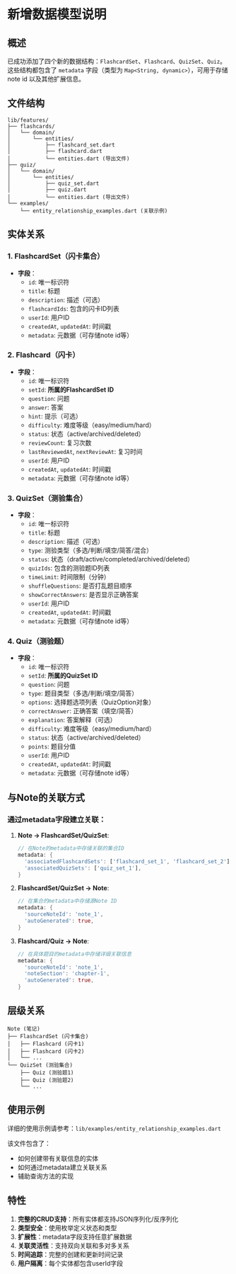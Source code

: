 # 新增数据模型说明

## 概述

已成功添加了四个新的数据结构：`FlashcardSet`、`Flashcard`、`QuizSet`、`Quiz`。这些结构都包含了 `metadata` 字段（类型为 `Map<String, dynamic>`），可用于存储 note id 以及其他扩展信息。

## 文件结构

```
lib/features/
├── flashcards/
│   └── domain/
│       └── entities/
│           ├── flashcard_set.dart
│           ├── flashcard.dart
│           └── entities.dart (导出文件)
├── quiz/
│   └── domain/
│       └── entities/
│           ├── quiz_set.dart
│           ├── quiz.dart
│           └── entities.dart (导出文件)
└── examples/
    └── entity_relationship_examples.dart (关联示例)
```

## 实体关系

### 1. FlashcardSet（闪卡集合）
- **字段**：
  - `id`: 唯一标识符
  - `title`: 标题
  - `description`: 描述（可选）
  - `flashcardIds`: 包含的闪卡ID列表
  - `userId`: 用户ID
  - `createdAt`, `updatedAt`: 时间戳
  - `metadata`: 元数据（可存储note id等）

### 2. Flashcard（闪卡）
- **字段**：
  - `id`: 唯一标识符
  - `setId`: **所属的FlashcardSet ID**
  - `question`: 问题
  - `answer`: 答案
  - `hint`: 提示（可选）
  - `difficulty`: 难度等级（easy/medium/hard）
  - `status`: 状态（active/archived/deleted）
  - `reviewCount`: 复习次数
  - `lastReviewedAt`, `nextReviewAt`: 复习时间
  - `userId`: 用户ID
  - `createdAt`, `updatedAt`: 时间戳
  - `metadata`: 元数据（可存储note id等）

### 3. QuizSet（测验集合）
- **字段**：
  - `id`: 唯一标识符
  - `title`: 标题
  - `description`: 描述（可选）
  - `type`: 测验类型（多选/判断/填空/简答/混合）
  - `status`: 状态（draft/active/completed/archived/deleted）
  - `quizIds`: 包含的测验题ID列表
  - `timeLimit`: 时间限制（分钟）
  - `shuffleQuestions`: 是否打乱题目顺序
  - `showCorrectAnswers`: 是否显示正确答案
  - `userId`: 用户ID
  - `createdAt`, `updatedAt`: 时间戳
  - `metadata`: 元数据（可存储note id等）

### 4. Quiz（测验题）
- **字段**：
  - `id`: 唯一标识符
  - `setId`: **所属的QuizSet ID**
  - `question`: 问题
  - `type`: 题目类型（多选/判断/填空/简答）
  - `options`: 选择题选项列表（QuizOption对象）
  - `correctAnswer`: 正确答案（填空/简答）
  - `explanation`: 答案解释（可选）
  - `difficulty`: 难度等级（easy/medium/hard）
  - `status`: 状态（active/archived/deleted）
  - `points`: 题目分值
  - `userId`: 用户ID
  - `createdAt`, `updatedAt`: 时间戳
  - `metadata`: 元数据（可存储note id等）

## 与Note的关联方式

### 通过metadata字段建立关联：

1. **Note → FlashcardSet/QuizSet**:
   ```dart
   // 在Note的metadata中存储关联的集合ID
   metadata: {
     'associatedFlashcardSets': ['flashcard_set_1', 'flashcard_set_2'],
     'associatedQuizSets': ['quiz_set_1'],
   }
   ```

2. **FlashcardSet/QuizSet → Note**:
   ```dart
   // 在集合的metadata中存储源Note ID
   metadata: {
     'sourceNoteId': 'note_1',
     'autoGenerated': true,
   }
   ```

3. **Flashcard/Quiz → Note**:
   ```dart
   // 在具体题目的metadata中存储详细关联信息
   metadata: {
     'sourceNoteId': 'note_1',
     'noteSection': 'chapter-1',
     'autoGenerated': true,
   }
   ```

## 层级关系

```
Note (笔记)
├── FlashcardSet (闪卡集合)
│   ├── Flashcard (闪卡1)
│   ├── Flashcard (闪卡2)
│   └── ...
└── QuizSet (测验集合)
    ├── Quiz (测验题1)
    ├── Quiz (测验题2)
    └── ...
```

## 使用示例

详细的使用示例请参考：`lib/examples/entity_relationship_examples.dart`

该文件包含了：
- 如何创建带有关联信息的实体
- 如何通过metadata建立关联关系
- 辅助查询方法的实现

## 特性

1. **完整的CRUD支持**：所有实体都支持JSON序列化/反序列化
2. **类型安全**：使用枚举定义状态和类型
3. **扩展性**：metadata字段支持任意扩展数据
4. **关联灵活性**：支持双向关联和多对多关系
5. **时间追踪**：完整的创建和更新时间记录
6. **用户隔离**：每个实体都包含userId字段
